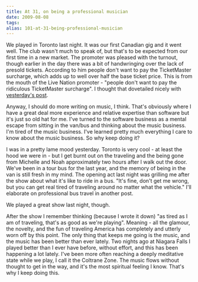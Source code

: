 ```yaml
---
title: At 31, on being a professional musician
date: 2009-08-08
tags: 
alias: 101-at-31-being-professional-musician
---
```


We played in Toronto last night. It was our first Canadian gig and it went well. The club wasn't much to speak of, but that's to be expected from our first time in a new market. The promoter was pleased with the turnout, though earlier in the day there was a bit of handwringing over the lack of presold tickets. According to him people don't want to pay the TicketMaster surcharge, which adds up to well over half the base ticket price. This is from the mouth of the Live Nation promoter - "people don't want to pay the ridiculous TicketMaster surcharge". I thought that dovetailed nicely with [yesterday's post](http://ignoredByDinosaurs.com/2009/08/the-concert-biz/).

Anyway, I should do more writing on music, I think. That's obviously where I have a great deal more experience and relative expertise than software but it's just so old hat for me. I've turned to the software business as a mental escape from sitting in the van/bus and thinking about the music business. I'm tired of the music business. I've learned pretty much everything I care to know about the music business. So why keep doing it?

I was in a pretty lame mood yesterday. Toronto is very cool - at least the hood we were in - but I get burnt out on the traveling and the being gone from Michelle and Noah approximately two hours after I walk out the door. We've been in a tour bus for the last year, and the memory of being in the van is still fresh in my mind. The opening act last night was grilling me after the show about what it's like to ride in a bus. "It's fine, don't get me wrong, but you can get real tired of traveling around no matter what the vehicle." I'll elaborate on professional bus travel in another post.

We played a great show last night, though.

After the show I remember thinking (because I wrote it down) "as tired as I am of traveling, that's as good as we're playing". Meaning - all the glamour, the novelty, and the fun of traveling America has completely and utterly worn off by this point. The only thing that keeps me going is the music, and the music has been better than ever lately. Two nights ago at Niagara Falls I played better than I ever have before, without effort, and this has been happening a lot lately. I've been more often reaching a deeply meditative state while we play, I call it the Coltrane Zone. The music flows without thought to get in the way, and it's the most spiritual feeling I know. That's why I keep doing this. 
